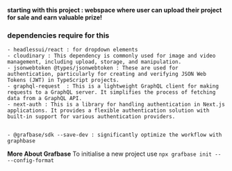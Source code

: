 **starting with this project : webspace where user can upload their project for sale and earn valuable prize!**
### dependencies require for this 
```
- headlessui/react : for dropdown elements
- cloudinary : This dependency is commonly used for image and video management, including upload, storage, and manipulation.
- jsonwebtoken @types/jsonwebtoken : These are used for authentication, particularly for creating and verifying JSON Web Tokens (JWT) in TypeScript projects.
- graphql-request  : This is a lightweight GraphQL client for making requests to a GraphQL server. It simplifies the process of fetching data from a GraphQL API.
- next-auth : This is a library for handling authentication in Next.js applications. It provides a flexible authentication solution with built-in support for various authentication providers.


- @grafbase/sdk --save-dev : significantly optimize the workflow with graphbase 
```
**More About Grafbase**
To initialise a new project use `npx grafbase init -- --config-format`

